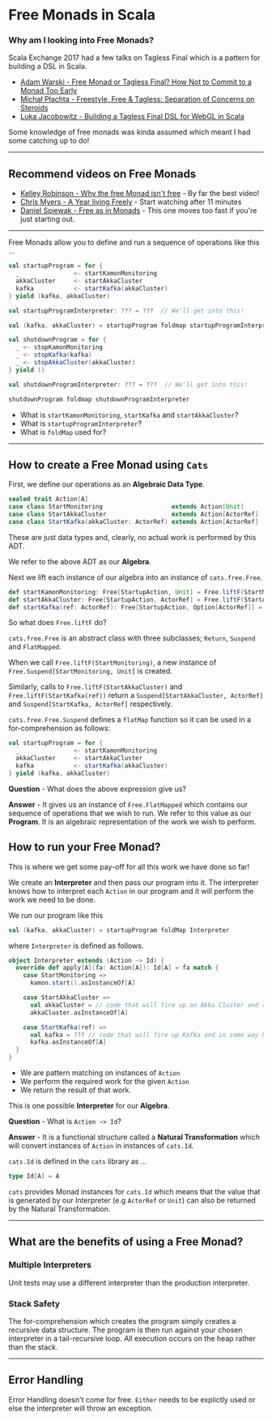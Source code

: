# Free Monads in Scala

### Why am I looking into Free Monads?
Scala Exchange 2017 had a few talks on Tagless Final which is a pattern for building a DSL in Scala.

* [Adam Warski - Free Monad or Tagless Final? How Not to Commit to a Monad Too Early](https://skillsmatter.com/skillscasts/10958-free-monad-or-tagless-final-how-not-to-commit-to-a-monad-too-early)
* [Michał Płachta - Freestyle, Free & Tagless: Separation of Concerns on Steroids](https://skillsmatter.com/skillscasts/10961-freestyle-free-and-tagless-separation-of-concerns-on-steroids)
* [Luka Jacobowitz - Building a Tagless Final DSL for WebGL in Scala](https://skillsmatter.com/skillscasts/11014-building-a-tagless-final-dsl-for-webgl-in-scala)

Some knowledge of free monads was kinda assumed which meant I had some catching up to do!

---
## Recommend videos on Free Monads
* [Kelley Robinson - Why the free Monad isn't free](https://www.youtube.com/watch?v=U0lK0hnbc4U) - By far the best video!
* [Chris Myers - A Year living Freely](https://www.youtube.com/watch?v=rK53C-xyPWw) - Start watching after 11 minutes
* [Daniel Spiewak - Free as in Monads](https://www.youtube.com/watch?v=aKUQUIHRGec) - This one moves too fast if you're just starting out.
---
Free Monads allow you to define and run a sequence of operations like this ...
```scala
val startupProgram = for {
  _               <- startKamonMonitoring
  akkaCluster     <- startAkkaCluster
  kafka           <- startKafka(akkaCluster)
} yield (kafka, akkaCluster)

val startupProgramInterpreter: ??? = ???  // We'll get into this!

val (kafka, akkaCluster) = startupProgram foldmap startupProgramInterpreter

val shutdownProgram = for {
  _ <- stopKamonMonitoring
  _ <- stopKafka(kafka)
  _ <- stopAkkaCluster(akkaCluster)
} yield ()

val shutdownProgramInterpreter: ??? = ???  // We'll get into this!

shutdownProgram foldmap shutdownProgramInterpreter
```

* What is ```startKamonMonitoring```, ```startKafka``` and ```startAkkaCluster```?
* What is ```startupProgramInterpreter```?
* What is ```foldMap``` used for?
___

## How to create a Free Monad using ```Cats```
First, we define our operations as an **Algebraic Data Type**.
```scala
sealed trait Action[A]
case class StartMonitoring                   extends Action[Unit]
case class StartAkkaCluster                  extends Action[ActorRef]
case class StartKafka(akkaCluster: ActorRef) extends Action[ActorRef]
````
These are just data types and, clearly, no actual work is performed by this ADT.

We refer to the above ADT as our **Algebra**.

Next we lift each instance of our algebra into an instance of ```cats.free.Free```.
```scala
def startKamonMonitoring: Free[StartupAction, Unit] = Free.liftF(StartMonitoring)
def startAkkaCluster: Free[StartupAction, ActorRef] = Free.liftF(StartAkkaCluster)
def startKafka(ref: ActorRef): Free[StartupAction, Option[ActorRef]] = Free.liftF(StartKafka(ref))
```
So what does ```Free.liftF``` do?

```cats.free.Free``` is an abstract class with three subclasses; ```Return```, ```Suspend``` and ```FlatMapped```.

When we call ```Free.liftF(StartMonitoring)```, a new instance of ```Free.Suspend[StartMonitoring, Unit]``` is created.

Similarly, calls to ```Free.liftF(StartAkkaCluster)``` and ```Free.liftF(StartKafka(ref))``` return a ```Suspend[StartAkkaCluster, ActorRef]``` and ```Suspend[StartKafka, ActorRef]``` respectively.

```cats.free.Free.Suspend``` defines a ```flatMap``` function so it can be used in a for-comprehension as follows:
```scala
val startupProgram = for {
  _               <- startKamonMonitoring
  akkaCluster     <- startAkkaCluster
  kafka           <- startKafka(akkaCluster)
} yield (kafka, akkaCluster)
```

**Question** - What does the above expression give us?

**Answer** -  It gives us an instance of ```Free.FlatMapped``` which contains our sequence of operations that we wish to run.
We refer to this value as our **Program**.  It is an algebraic representation of the work we wish to perform.

## How to run your Free Monad?
This is where we get some pay-off for all this work we have done so far!

We create an **Interpreter** and then pass our program into it.  The interpreter knows how to interpret each ```Action``` in our program and it will perform the work we need to be done.

We run our program like this
```scala
val (kafka, akkaCluster) = startupProgram foldMap Interpreter
```
where ```Interpreter``` is defined as follows.

```scala
object Interpreter extends (Action ~> Id) {
  override def apply[A](fa: Action[A]): Id[A] = fa match {
    case StartMonitoring =>
      kamon.start().asInstanceOf[A]

    case StartAkkaCluster =>
      val akkaCluster = // code that will fire up an Akka Cluster and return an Akka Shard Region
      akkaCluster.asInstanceOf[A]

    case StartKafka(ref) =>
      val kafka = ??? // code that will fire up Kafka and in some way hook it into the Akka Cluster
      kafka.asInstanceOf[A]
  }
}
```

* We are pattern matching on instances of ```Action```
* We perform the required work for the given ```Action```
* We return the result of that work.

This is one possible **Interpreter** for our **Algebra**.

**Question** - What is ```Action ~> Id```?

**Answer** - It is a functional structure called a **Natural Transformation** which will convert instances of ```Action``` in instances of ```cats.Id```.

```cats.Id``` is defined in the ```cats``` library as ...
```scala
type Id[A] = A
```
```cats``` provides Monad instances for ```cats.Id``` which means that the value that is generated by our Interpreter (e.g ```ActorRef``` or ```Unit```) can also be returned by the Natural Transformation.

----

## What are the benefits of using a Free Monad?

### Multiple Interpreters
Unit tests may use a different interpreter than the production interpreter.

### Stack Safety
The for-comprehension which creates the program simply creates a recursive data structure.
The program is then run against your chosen interpreter in a tail-recursive loop.
All execution occurs on the heap rather than the stack.

----

## Error Handling
Error Handling doesn't come for free.  ```Either``` needs to be explictly used or else the interpreter will throw an exception.
